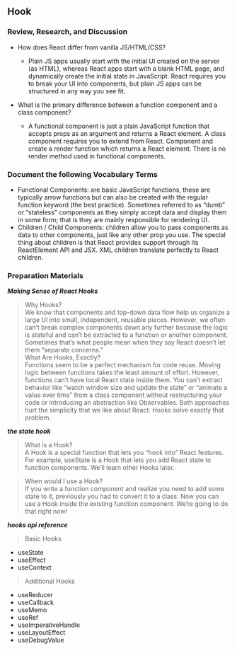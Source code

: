 ## Hook

### Review, Research, and Discussion

- How does React differ from vanilla JS/HTML/CSS?
    - Plain JS apps usually start with the initial UI created on the server (as HTML), whereas React apps start with a blank HTML page, and dynamically create the initial state in JavaScript. React requires you to break your UI into components, but plain JS apps can be structured in any way you see fit.

- What is the primary difference between a function component and a class component?
    - A functional component is just a plain JavaScript function that accepts props as an argument and returns a React element. A class component requires you to extend from React. Component and create a render function which returns a React element. There is no render method used in functional components.


### Document the following Vocabulary Terms
- Functional Components: are basic JavaScript functions, these are typically arrow functions but can also be created with the regular function keyword (the best practice). Sometimes referred to as “dumb” or “stateless” components as they simply accept data and display them in some form; that is they are mainly responsible for rendering UI.
- Children / Child Components: children allow you to pass components as data to other components, just like any other prop you use. The special thing about children is that React provides support through its ReactElement API and JSX. XML children translate perfectly to React children.

### Preparation Materials
***Making Sense of React Hooks***
> Why Hooks?                      
We know that components and top-down data flow help us organize a large UI into small, independent, reusable pieces. However, we often can’t break complex components down any further because the logic is stateful and can’t be extracted to a function or another component. Sometimes that’s what people mean when they say React doesn’t let them “separate concerns.”                                
> What Are Hooks, Exactly?                      
 Functions seem to be a perfect mechanism for code reuse. Moving logic between functions takes the least amount of effort. However, functions can’t have local React state inside them. You can’t extract behavior like “watch window size and update the state” or “animate a value over time” from a class component without restructuring your code or introducing an abstraction like Observables. Both approaches hurt the simplicity that we like about React. Hooks solve exactly that problem.               

***the state hook***
> What is a Hook?                   
A Hook is a special function that lets you “hook into” React features. For example, useState is a Hook that lets you add React state to function components. We’ll learn other Hooks later.                      

> When would I use a Hook?                
If you write a function component and realize you need to add some state to it, previously you had to convert it to a class. Now you can use a Hook inside the existing function component. We’re going to do that right now!       

***hooks api reference***
> Basic Hooks                 

- useState                 
- useEffect                
- useContext

> Additional Hooks                    

- useReducer
- useCallback
- useMemo
- useRef
- useImperativeHandle
- useLayoutEffect
- useDebugValue
